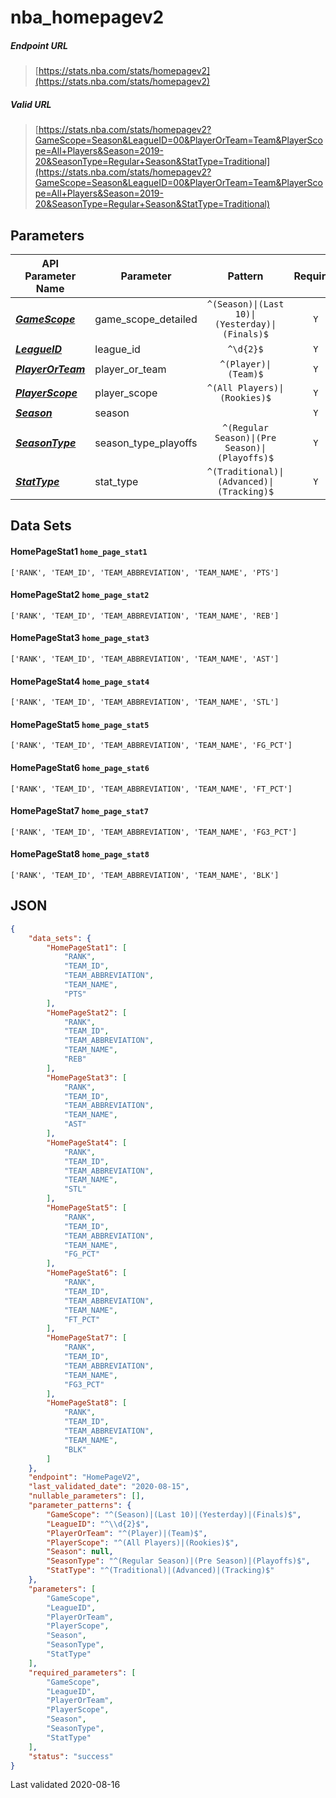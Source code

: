 # nba_homepagev2

##### Endpoint URL
>[https://stats.nba.com/stats/homepagev2](https://stats.nba.com/stats/homepagev2)

##### Valid URL
>[https://stats.nba.com/stats/homepagev2?GameScope=Season&LeagueID=00&PlayerOrTeam=Team&PlayerScope=All+Players&Season=2019-20&SeasonType=Regular+Season&StatType=Traditional](https://stats.nba.com/stats/homepagev2?GameScope=Season&LeagueID=00&PlayerOrTeam=Team&PlayerScope=All+Players&Season=2019-20&SeasonType=Regular+Season&StatType=Traditional)

## Parameters
API Parameter Name | Parameter | Pattern | Required | Nullable
------------ | ------------ | :-----------: | :---: | :---:
[_**GameScope**_](https://hoopR.sportsdataverse.org/docs/NBA/parameters#GameScope) | game_scope_detailed | `^(Season)\|(Last 10)\|(Yesterday)\|(Finals)$` | `Y` |  | 
[_**LeagueID**_](https://hoopR.sportsdataverse.org/docs/NBA/parameters#LeagueID) | league_id | `^\d{2}$` | `Y` |  | 
[_**PlayerOrTeam**_](https://hoopR.sportsdataverse.org/docs/NBA/parameters#PlayerOrTeam) | player_or_team | `^(Player)\|(Team)$` | `Y` |  | 
[_**PlayerScope**_](https://hoopR.sportsdataverse.org/docs/NBA/parameters#PlayerScope) | player_scope | `^(All Players)\|(Rookies)$` | `Y` |  | 
[_**Season**_](https://hoopR.sportsdataverse.org/docs/NBA/parameters#Season) | season |  | `Y` |  | 
[_**SeasonType**_](https://hoopR.sportsdataverse.org/docs/NBA/parameters#SeasonType) | season_type_playoffs | `^(Regular Season)\|(Pre Season)\|(Playoffs)$` | `Y` |  | 
[_**StatType**_](https://hoopR.sportsdataverse.org/docs/NBA/parameters#StatType) | stat_type | `^(Traditional)\|(Advanced)\|(Tracking)$` | `Y` |  | 

## Data Sets
#### HomePageStat1 `home_page_stat1`
```text
['RANK', 'TEAM_ID', 'TEAM_ABBREVIATION', 'TEAM_NAME', 'PTS']
```

#### HomePageStat2 `home_page_stat2`
```text
['RANK', 'TEAM_ID', 'TEAM_ABBREVIATION', 'TEAM_NAME', 'REB']
```

#### HomePageStat3 `home_page_stat3`
```text
['RANK', 'TEAM_ID', 'TEAM_ABBREVIATION', 'TEAM_NAME', 'AST']
```

#### HomePageStat4 `home_page_stat4`
```text
['RANK', 'TEAM_ID', 'TEAM_ABBREVIATION', 'TEAM_NAME', 'STL']
```

#### HomePageStat5 `home_page_stat5`
```text
['RANK', 'TEAM_ID', 'TEAM_ABBREVIATION', 'TEAM_NAME', 'FG_PCT']
```

#### HomePageStat6 `home_page_stat6`
```text
['RANK', 'TEAM_ID', 'TEAM_ABBREVIATION', 'TEAM_NAME', 'FT_PCT']
```

#### HomePageStat7 `home_page_stat7`
```text
['RANK', 'TEAM_ID', 'TEAM_ABBREVIATION', 'TEAM_NAME', 'FG3_PCT']
```

#### HomePageStat8 `home_page_stat8`
```text
['RANK', 'TEAM_ID', 'TEAM_ABBREVIATION', 'TEAM_NAME', 'BLK']
```


## JSON
```json
{
    "data_sets": {
        "HomePageStat1": [
            "RANK",
            "TEAM_ID",
            "TEAM_ABBREVIATION",
            "TEAM_NAME",
            "PTS"
        ],
        "HomePageStat2": [
            "RANK",
            "TEAM_ID",
            "TEAM_ABBREVIATION",
            "TEAM_NAME",
            "REB"
        ],
        "HomePageStat3": [
            "RANK",
            "TEAM_ID",
            "TEAM_ABBREVIATION",
            "TEAM_NAME",
            "AST"
        ],
        "HomePageStat4": [
            "RANK",
            "TEAM_ID",
            "TEAM_ABBREVIATION",
            "TEAM_NAME",
            "STL"
        ],
        "HomePageStat5": [
            "RANK",
            "TEAM_ID",
            "TEAM_ABBREVIATION",
            "TEAM_NAME",
            "FG_PCT"
        ],
        "HomePageStat6": [
            "RANK",
            "TEAM_ID",
            "TEAM_ABBREVIATION",
            "TEAM_NAME",
            "FT_PCT"
        ],
        "HomePageStat7": [
            "RANK",
            "TEAM_ID",
            "TEAM_ABBREVIATION",
            "TEAM_NAME",
            "FG3_PCT"
        ],
        "HomePageStat8": [
            "RANK",
            "TEAM_ID",
            "TEAM_ABBREVIATION",
            "TEAM_NAME",
            "BLK"
        ]
    },
    "endpoint": "HomePageV2",
    "last_validated_date": "2020-08-15",
    "nullable_parameters": [],
    "parameter_patterns": {
        "GameScope": "^(Season)|(Last 10)|(Yesterday)|(Finals)$",
        "LeagueID": "^\\d{2}$",
        "PlayerOrTeam": "^(Player)|(Team)$",
        "PlayerScope": "^(All Players)|(Rookies)$",
        "Season": null,
        "SeasonType": "^(Regular Season)|(Pre Season)|(Playoffs)$",
        "StatType": "^(Traditional)|(Advanced)|(Tracking)$"
    },
    "parameters": [
        "GameScope",
        "LeagueID",
        "PlayerOrTeam",
        "PlayerScope",
        "Season",
        "SeasonType",
        "StatType"
    ],
    "required_parameters": [
        "GameScope",
        "LeagueID",
        "PlayerOrTeam",
        "PlayerScope",
        "Season",
        "SeasonType",
        "StatType"
    ],
    "status": "success"
}
```

Last validated 2020-08-16
